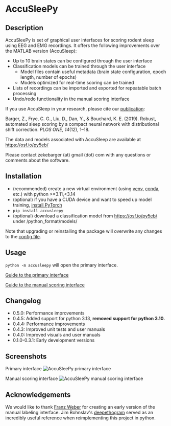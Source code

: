 # AccuSleePy

## Description

AccuSleePy is set of graphical user  interfaces for scoring rodent sleep
using EEG and EMG recordings.
It offers the following improvements over the MATLAB version (AccuSleep):

- Up to 10 brain states can be configured through the user interface
- Classification models can be trained through the user interface
    - Model files contain useful metadata (brain state configuration,
      epoch length, number of epochs)
    - Models optimized for real-time scoring can be trained
- Lists of recordings can be imported and exported for repeatable batch processing
- Undo/redo functionality in the manual scoring interface

If you use AccuSleep in your research, please cite our
[publication](https://journals.plos.org/plosone/article?id=10.1371/journal.pone.0224642):

Barger, Z., Frye, C. G., Liu, D., Dan, Y., & Bouchard, K. E. (2019). Robust, automated sleep scoring by a compact neural network with distributional shift correction. *PLOS ONE, 14*(12), 1–18.

The data and models associated with AccuSleep are available at https://osf.io/py5eb/

Please contact zekebarger (at) gmail (dot) com with any questions or comments about the software.


## Installation

- (recommended) create a new virtual environment (using
[venv](https://docs.python.org/3/library/venv.html),
[conda](https://docs.conda.io/projects/conda/en/latest/user-guide/tasks/manage-environments.html),
etc.) with python >=3.11,<3.14
- (optional) if you have a CUDA device and want to speed up model training, [install PyTorch](https://pytorch.org/)
- `pip install accusleepy`
- (optional) download a classification model from https://osf.io/py5eb/ under /python_format/models/

Note that upgrading or reinstalling the package will overwrite any changes
to the [config file](accusleepy/config.json).

## Usage

`python -m accusleepy` will open the primary interface.

[Guide to the primary interface](accusleepy/gui/text/main_guide.md)

[Guide to the manual scoring interface](accusleepy/gui/text/manual_scoring_guide.md)

## Changelog

- 0.5.0: Performance improvements
- 0.4.5: Added support for python 3.13, **removed support for python 3.10.**
- 0.4.4: Performance improvements
- 0.4.3: Improved unit tests and user manuals
- 0.4.0: Improved visuals and user manuals
- 0.1.0-0.3.1: Early development versions

## Screenshots

Primary interface
![AccuSleePy primary interface](accusleepy/gui/images/primary_window.png)

Manual scoring interface
![AccuSleePy manual scoring interface](accusleepy/gui/images/viewer_window.png)

## Acknowledgements

We would like to thank [Franz Weber](https://www.med.upenn.edu/weberlab/) for creating an
early version of the manual labeling interface.
Jim Bohnslav's [deepethogram](https://github.com/jbohnslav/deepethogram) served as an
incredibly useful reference when reimplementing this project in python.
